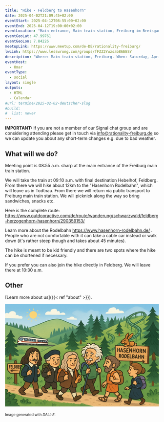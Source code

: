 ```yaml
---
title: "Hike - Feldberg to Hasenhorn"
date: 2025-04-02T21:09:45+02:00
eventStart: 2025-04-12T08:55:00+02:00
eventEnd: 2025-04-12T19:00:00+02:00
eventLocation: "Main entrance, Main train station, Freiburg im Breisgau"
eventGeoLat: 47.99761
eventGeoLon: 7.84226
meetupLink: https://www.meetup.com/de-DE/rationality-freiburg/
lwLink: https://www.lesswrong.com/groups/fFZZ2Ywzsab86EESY
description: "Where: Main train station, Freiburg. When: Saturday, April 12th 2025 at 09:00 hours CEST."
eventHost:
  - Omar
eventType:
  - social
layout: single
outputs:
  - HTML
  - Calendar
#url: termine/2025-02-02-deutscher-slug
#build:
#  list: never
---
```


**IMPORTANT:** If you are not a member of our Signal chat group and are
considering attending please get in touch via info@rationality-freiburg.de so
we can update you about any short-term changes e.g. due to bad weather.


## What will we do?

Meeting point is 08:55 a.m. sharp at the main entrance of the Freiburg main
train station.

We will take the train at 09:10 a.m. with final destination Hebelhof, Feldberg.
From there we will hike about 12km to the "Hasenhorn Rodelbahn", which will
leave us in Todtnau. From there we will return via public transport to Freiburg
main train station. We will picknick along the way so bring sandwiches, snacks etc.

Here is the complete route: https://www.outdooractive.com/de/route/wanderung/schwarzwald/feldberg-herzogenhorn-hasenhorn/290359153/

Learn more about the Rodelbahn https://www.hasenhorn-rodelbahn.de/ . People who
are not comfortable with it can take a cable car instead or walk down (it's
rather steep though and takes about 45 minutes).

The hike is meant to be kid friendly and there are two spots where the hike can
be shortened if necessary.

If you prefer you can also join the hike directly in Feldberg. We will leave
there at 10:30 a.m.



## Other

[Learn more about us]({{< ref "about" >}}).

![Scientists and philosophers hiking to Hasenhorn](cover.png "Scientists and philosophers hiking to Hasenhorn")

<small>Image generated with _DALL·E_.</small>
